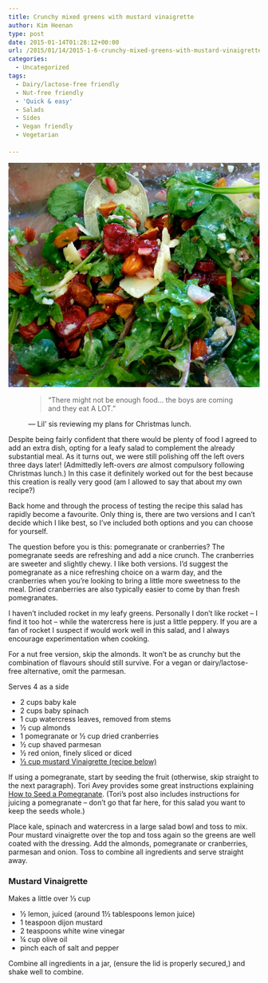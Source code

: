 ```yaml
---
title: Crunchy mixed greens with mustard vinaigrette
author: Kim Heenan
type: post
date: 2015-01-14T01:28:12+00:00
url: /2015/01/14/2015-1-6-crunchy-mixed-greens-with-mustard-vinaigrette/
categories:
  - Uncategorized
tags:
  - Dairy/lactose-free friendly
  - Nut-free friendly
  - 'Quick & easy'
  - Salads
  - Sides
  - Vegan friendly
  - Vegetarian

---
```


![](crunchy-mixed-greens-salad.jpg)

<figure> 

<blockquote>“There might not be enough food… the boys are coming and they eat A LOT.”</blockquote>

<figcaption class="source">&mdash; Lil’ sis reviewing my plans for Christmas lunch.</figcaption>

</figure>

Despite being fairly confident that there would be plenty of food I agreed to add an extra dish, opting for a leafy salad to complement the already substantial meal. As it turns out, we were still polishing off the left overs three days later! (Admittedly left-overs _are_ almost compulsory following Christmas lunch.) In this case it definitely worked out for the best because this creation is really very good (am I allowed to say that about my own recipe?)
 
<!--more-->

Back home and through the process of testing the recipe this salad has rapidly become a favourite. Only thing is, there are two versions and I can’t decide which I like best, so I’ve included both options and you can choose for yourself. 
 
The question before you is this: pomegranate or cranberries? The pomegranate seeds are refreshing and add a nice crunch. The cranberries are sweeter and slightly chewy. I like both versions. I’d suggest the pomegranate as a nice refreshing choice on a warm day, and the cranberries when you’re looking to bring a little more sweetness to the meal. Dried cranberries are also typically easier to come by than fresh pomegranates.
 
I haven’t included rocket in my leafy greens. Personally I don’t like rocket – I find it too hot – while the watercress here is just a little peppery. If you are a fan of rocket I suspect if would work well in this salad, and I always encourage experimentation when cooking.
 
For a nut free version, skip the almonds. It won’t be as crunchy but the combination of flavours should still survive. For a vegan or dairy/lactose-free alternative, omit the parmesan.

Serves 4 as a side

  * 2 cups baby kale
  * 2 cups baby spinach
  * 1 cup watercress leaves, removed from stems
  * ½ cup almonds
  * 1 pomegranate or ½ cup dried cranberries
  * ½ cup shaved parmesan
  * ½ red onion, finely sliced or diced
  * [⅓ cup mustard Vinaigrette (recipe below)][vinaigrette]

If using a pomegranate, start by seeding the fruit (otherwise, skip straight to the next paragraph). Tori Avey provides some great instructions explaining [How to Seed a Pomegranate][seed-pomegranate]. (Tori’s post also includes instructions for juicing a pomegranate – don’t go that far here, for this salad you want to keep the seeds whole.)

Place kale, spinach and watercress in a large salad bowl and toss to mix. Pour mustard vinaigrette over the top and toss again so the greens are well coated with the dressing. Add the almonds, pomegranate or cranberries, parmesan and onion. Toss to combine all ingredients and serve straight away.


### <a name="mustardvinaigrette"></a> Mustard Vinaigrette

Makes a little over ⅓ cup

  * ½ lemon, juiced (around 1½ tablespoons lemon juice)
  * 1 teaspoon dijon mustard
  * 2 teaspoons white wine vinegar
  * ¼ cup olive oil
  * pinch each of salt and pepper

Combine all ingredients in a jar, (ensure the lid is properly secured,) and shake well to combine.

[vinaigrette]: #mustardvinaigrette
[seed-pomegranate]: http://toriavey.com/toris-kitchen/2011/09/how-to-seed-a-pomegranate/#recipe
